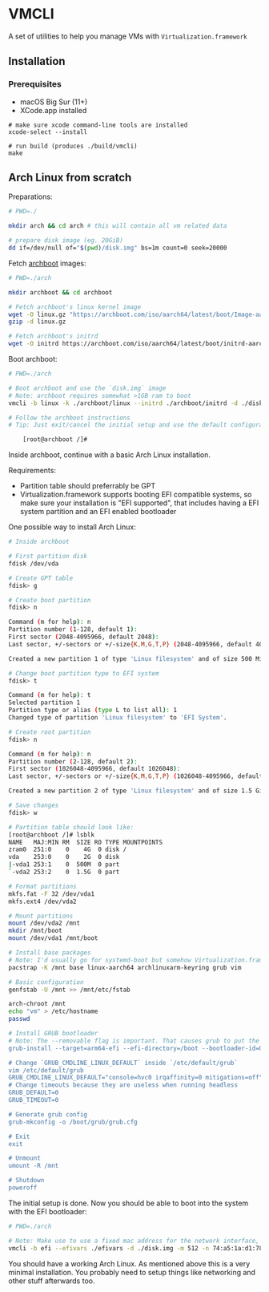 # VMCLI

A set of utilities to help you manage VMs with `Virtualization.framework`

## Installation

### Prerequisites

* macOS Big Sur (11+)
* XCode.app installed

```
# make sure xcode command-line tools are installed
xcode-select --install

# run build (produces ./build/vmcli)
make
```

## Arch Linux from scratch

Preparations:

```bash
# PWD=./

mkdir arch && cd arch # this will contain all vm related data

# prepare disk image (eg. 20GiB)
dd if=/dev/null of="$(pwd)/disk.img" bs=1m count=0 seek=20000
```

Fetch [archboot](https://archboot.com/) images:

```bash
# PWD=./arch

mkdir archboot && cd archboot

# Fetch archboot's linux kernel image
wget -O linux.gz "https://archboot.com/iso/aarch64/latest/boot/Image-aarch64.gz"
gzip -d linux.gz

# Fetch archboot's initrd
wget -O initrd https://archboot.com/iso/aarch64/latest/boot/initrd-aarch64.img
```

Boot archboot:

```bash
# PWD=./arch

# Boot archboot and use the `disk.img` image
# Note: archboot requires somewhat >1GB ram to boot
vmcli -b linux -k ./archboot/linux --initrd ./archboot/initrd -d ./disk.img -m 1536 --cmdline "console=hvc0 irqaffinity=0 mitigations=off root=/dev/vda"

# Follow the archboot instructions
# Tip: Just exit/cancel the initial setup and use the default configuration, so you get faster to a working shell.

    [root@archboot /]#

```

Inside archboot, continue with a basic Arch Linux installation.

Requirements:

- Partition table should preferrably be GPT
- Virtualization.framework supports booting EFI compatible systems, so make sure your installation is "EFI supported", that includes having a EFI system partition and an EFI enabled bootloader

One possible way to install Arch Linux:

```bash
# Inside archboot

# First partition disk
fdisk /dev/vda

# Create GPT table
fdisk> g

# Create boot partition
fdisk> n

Command (m for help): n
Partition number (1-128, default 1):
First sector (2048-4095966, default 2048):
Last sector, +/-sectors or +/-size{K,M,G,T,P} (2048-4095966, default 4093951): +500M

Created a new partition 1 of type 'Linux filesystem' and of size 500 MiB.

# Change boot partition type to EFI system
fdisk> t

Command (m for help): t
Selected partition 1
Partition type or alias (type L to list all): 1
Changed type of partition 'Linux filesystem' to 'EFI System'.

# Create root partition
fdisk> n

Command (m for help): n
Partition number (2-128, default 2):
First sector (1026048-4095966, default 1026048):
Last sector, +/-sectors or +/-size{K,M,G,T,P} (1026048-4095966, default 4093951):

Created a new partition 2 of type 'Linux filesystem' and of size 1.5 GiB.

# Save changes
fdisk> w

# Partition table should look like:
[root@archboot /]# lsblk
NAME   MAJ:MIN RM  SIZE RO TYPE MOUNTPOINTS
zram0  251:0    0    4G  0 disk /
vda    253:0    0    2G  0 disk
|-vda1 253:1    0  500M  0 part
`-vda2 253:2    0  1.5G  0 part

# Format partitions
mkfs.fat -F 32 /dev/vda1
mkfs.ext4 /dev/vda2

# Mount partitions
mount /dev/vda2 /mnt
mkdir /mnt/boot
mount /dev/vda1 /mnt/boot

# Install base packages
# Note: I'd usually go for systemd-boot but somehow Virtualization.framework doesn't boot with that. GRUB however, booted fine, so we'll go with that.
pacstrap -K /mnt base linux-aarch64 archlinuxarm-keyring grub vim

# Basic configuration
genfstab -U /mnt >> /mnt/etc/fstab

arch-chroot /mnt
echo "vm" > /etc/hostname
passwd

# Install GRUB bootloader
# Note: The --removable flag is important. That causes grub to put the booloader as `/boot/EFI/BOOT/BOOTAA64.EFI` which is kinda the default lookup place when the nvram doesn't have any bootloader entries.
grub-install --target=arm64-efi --efi-directory=/boot --bootloader-id=GRUB --removable

# Change `GRUB_CMDLINE_LINUX_DEFAULT` inside `/etc/default/grub`
vim /etc/default/grub
GRUB_CMDLINE_LINUX_DEFAULT="console=hvc0 irqaffinity=0 mitigations=off"
# Change timeouts because they are useless when running headless
GRUB_DEFAULT=0
GRUB_TIMEOUT=0

# Generate grub config
grub-mkconfig -o /boot/grub/grub.cfg

# Exit
exit

# Unmount
umount -R /mnt

# Shutdown
poweroff
```

The initial setup is done. Now you should be able to boot into the system with the EFI bootloader:

```bash
# PWD=./arch

# Note: Make use to use a fixed mac address for the network interface, so the dhcp service will try to always assign a stable ip address.
vmcli -b efi --efivars ./efivars -d ./disk.img -m 512 -n 74:a5:1a:d1:78:ed@nat
```

You should have a working Arch Linux. As mentioned above this is a very minimal installation. You probably need to setup things like networking and other stuff afterwards too.
